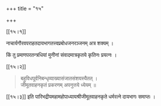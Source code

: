 +++
title = "१५"

+++

[[१५।१]]

नाचार्यगौरवपराहतदायभागतत्त्वप्रबोधजनरञ्जनम् अत्र शक्यम् ।

किं तु प्रमाणपरतन्त्रधियां मुनीनां संवादमात्रकृतये कृतिनः प्रयत्नः ।

[[१५।२]]

> बहुविधपूर्वनिबन्धृव्याख्यासंजातसंशयस्यैतत् ।  
> जीमूतवाहनकृतं प्रकरणम् अपनुत्तये ध्येयम् ॥

[[१५।३]] इति पारिभद्रीयमहामहोपाध्यायश्रीजीमूतवाहनकृते धर्मरत्ने दायभागः समाप्तः ।

